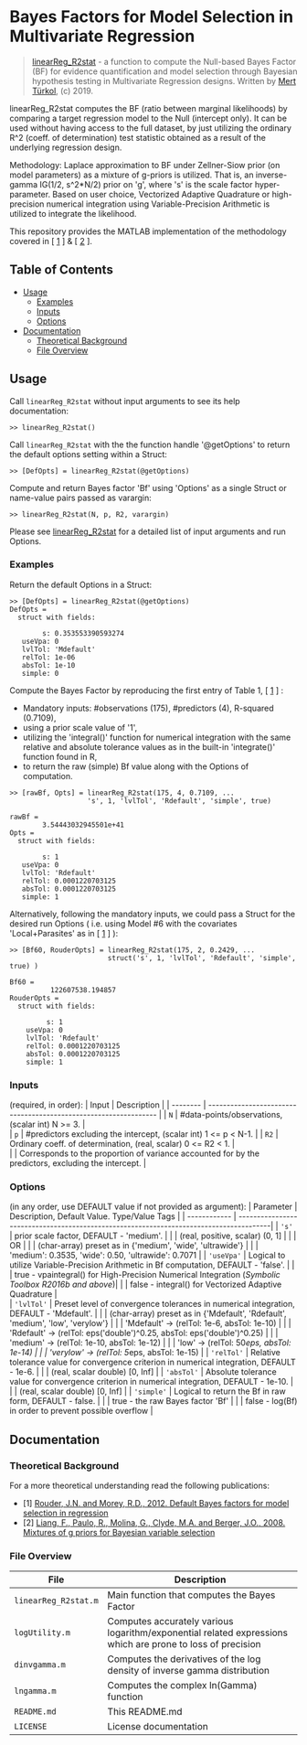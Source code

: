 # Bayes Factors for Model Selection in Multivariate Regression

> [linearReg_R2stat](/linearReg_R2stat.m) - a function to compute the Null-based 
> Bayes Factor (BF) for evidence quantification and model selection through 
> Bayesian hypothesis testing in Multivariate Regression designs. 
> Written by [Mert Türkol](mailto:mturkol_at_gmail_dot_com), (c) 2019.

linearReg_R2stat computes the BF (ratio between marginal likelihoods) by 
comparing a target regression model to the Null (intercept only). It can be used 
without having access to the full dataset, by just utilizing the ordinary R^2 
(coeff. of determination) test statistic obtained as a result of the underlying 
regression design.

Methodology: Laplace approximation to BF under Zellner-Siow prior 
(on model parameters) as a mixture of g-priors is utilized. That is, an 
inverse-gamma IG(1/2, s^2*N/2) prior on 'g', where 's' is the scale factor 
hyper-parameter. Based on user choice, Vectorized Adaptive Quadrature or 
high-precision numerical integration using Variable-Precision Arithmetic is 
utilized to integrate the likelihood.

This repository provides the MATLAB implementation of the methodology covered in
\[ [1](http://dx.doi.org/10.1080/00273171.2012.734737) \] & 
\[ [2](https://www.tandfonline.com/doi/abs/10.1198/016214507000001337) \].

## Table of Contents

<!-- vim-markdown-toc GFM -->

* [Usage](#usage)
    * [Examples](#examples)
    * [Inputs](#inputs) 
    * [Options](#options)    
* [Documentation](#documentation)
    * [Theoretical Background](#theoretical-background)
    * [File Overview](#file-overview)

<!-- vim-markdown-toc -->

## Usage

Call `linearReg_R2stat` without input arguments to see its help documentation: 

```
>> linearReg_R2stat()
```

Call `linearReg_R2stat` with the the function handle '@getOptions' to return 
the default options setting within a Struct:

```
>> [DefOpts] = linearReg_R2stat(@getOptions)
```

Compute and return Bayes factor 'Bf' using 'Options' as a single Struct or 
name-value pairs passed as varargin: 

```
>> linearReg_R2stat(N, p, R2, varargin) 
```

Please see [linearReg_R2stat](/linearReg_R2stat.m) for a detailed list of input 
arguments and run Options. 

### Examples

Return the default Options in a Struct:

```
>> [DefOpts] = linearReg_R2stat(@getOptions) 
DefOpts = 
  struct with fields:

        s: 0.353553390593274
   useVpa: 0
   lvlTol: 'Mdefault'
   relTol: 1e-06
   absTol: 1e-10
   simple: 0 
```

Compute the Bayes Factor by reproducing the first entry of Table 1, \[ [1](http://dx.doi.org/10.1080/00273171.2012.734737) \] : 
- Mandatory inputs: #observations (175), #predictors (4), R-squared (0.7109), 
- using a prior scale value of '1',
- utilizing the 'integral()' function for numerical integration with the 
same relative and absolute tolerance values as in the built-in 'integrate()' 
function found in R,  
- to return the raw (simple) Bf value along with the Options of computation.

```
>> [rawBf, Opts] = linearReg_R2stat(175, 4, 0.7109, ...
                   's', 1, 'lvlTol', 'Rdefault', 'simple', true)
                   
rawBf =
        3.54443032945501e+41
Opts = 
  struct with fields:

        s: 1
   useVpa: 0
   lvlTol: 'Rdefault'
   relTol: 0.0001220703125
   absTol: 0.0001220703125
   simple: 1 
```

Alternatively, following the mandatory inputs, we could pass a Struct for the 
desired run Options ( i.e. using Model #6 with the covariates 'Local+Parasites' as in 
\[ [1](http://dx.doi.org/10.1080/00273171.2012.734737) \] ): 
```
>> [Bf60, RouderOpts] = linearReg_R2stat(175, 2, 0.2429, ...
                        struct('s', 1, 'lvlTol', 'Rdefault', 'simple', true) )
                   
Bf60 =
          122607538.194857
RouderOpts = 
  struct with fields:

         s: 1
    useVpa: 0
    lvlTol: 'Rdefault'
    relTol: 0.0001220703125
    absTol: 0.0001220703125
    simple: 1 
```

### Inputs
  (required, in order): 
  | Input    | Description                                                      |
  | -------- | ---------------------------------------------------------------- | 
  | `N`      | #data-points/observations, (scalar int) N >= 3.                  |                
  | `p`      | #predictors excluding the intercept, (scalar int) 1 <= p < N-1.  |
  | `R2`     | Ordinary coeff. of determination, (real, scalar) 0 <= R2 < 1.    |    
  |          | Corresponds to the proportion of variance accounted for by the predictors, excluding the intercept. | 

### Options
  (in any order, use DEFAULT value if not provided as argument):
  | Parameter    | Description, Default Value. Type/Value Tags                                            |
  | ------------ | ---------------------------------------------------------------------------------------|
  | `'s'`        | prior scale factor, DEFAULT - 'medium'.                                                |
  |              | (real, positive, scalar) (0, 1]                                                        |
  |              |          OR                                                                            |
  |              | (char-array) preset as in {'medium', 'wide', 'ultrawide'}		                  |
  |              |   'medium': 0.3535, 'wide': 0.50, 'ultrawide': 0.7071		                  |
  | `'useVpa'`   | Logical to utilize Variable-Precision Arithmetic in Bf computation, DEFAULT - 'false'. |
  |              |   true  - vpaintegral() for High-Precision Numerical Integration (*Symbolic Toolbox R2016b and above*)|
  |              |   false - integral() for Vectorized Adaptive Quadrature                                |                
  | `'lvlTol'`   | Preset level of convergence tolerances in numerical integration, DEFAULT - 'Mdefault'. |
  |              | (char-array) preset as in {'Mdefault', 'Rdefault', 'medium', 'low', 'verylow'}         |
  |              |   'Mdefault' -> (relTol: 1e-6, absTol: 1e-10)                                          |
  |              |   'Rdefault' -> (relTol: eps('double')^0.25, absTol: eps('double')^0.25)               |
  |              |   'medium'   -> (relTol: 1e-10, absTol: 1e-12)                                         |
  |              |   'low'      -> (relTol: 50*eps, absTol: 1e-14)                                        |
  |              |   'verylow'  -> (relTol: 5*eps, absTol: 1e-15)                                         |
  | `'relTol'`   | Relative tolerance value for convergence criterion in numerical integration, DEFAULT - 1e-6.                                              |
  |              | (real, scalar double) [0, Inf]                                                         |
  | `'absTol'`   | Absolute tolerance value for convergence criterion in numerical integration, DEFAULT - 1e-10.                                             |
  |              | (real, scalar double) [0, Inf]                                                         |
  | `'simple'`   | Logical to return the Bf in raw form, DEFAULT - false.                                 | 
  |              |   true  -  the raw Bayes factor 'Bf'                                                   |
  |              |   false -  log(Bf) in order to prevent possible overflow                               |

## Documentation

### Theoretical Background

For a more theoretical understanding read the following publications:

  * \[1\] [Rouder, J.N. and Morey, R.D., 2012. Default Bayes factors for model selection in regression](http://dx.doi.org/10.1080/00273171.2012.734737)
  * \[2\] [Liang, F., Paulo, R., Molina, G., Clyde, M.A. and Berger, J.O., 2008. Mixtures of g priors for Bayesian variable selection](https://www.tandfonline.com/doi/abs/10.1198/016214507000001337)

### File Overview

| File                 | Description                                  |
| -------------------- | -------------------------------------------- |
| `linearReg_R2stat.m` | Main function that computes the Bayes Factor |
| `logUtility.m`       | Computes accurately various logarithm/exponential related expressions which are prone to loss of precision |
| `dinvgamma.m`        | Computes the derivatives of the log density of inverse gamma distribution |
| `lngamma.m`          | Computes the complex ln(Gamma) function      |
| `README.md`          | This README.md                               |
| `LICENSE`            | License documentation                        |
